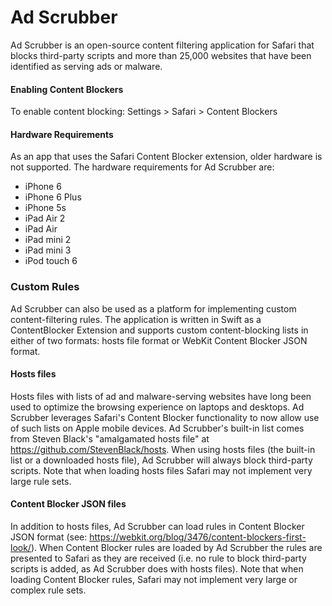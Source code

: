 Ad Scrubber
===========
Ad Scrubber is an open-source content filtering application for Safari that blocks third-party scripts and more than 25,000 websites that have been identified as serving ads or malware.

#### Enabling Content Blockers

To enable content blocking: Settings > Safari > Content Blockers

#### Hardware Requirements

As an app that uses the Safari Content Blocker extension, older hardware is not supported. The hardware requirements for Ad Scrubber are:

- iPhone 6
- iPhone 6 Plus
- iPhone 5s
- iPad Air 2
- iPad Air
- iPad mini 2
- iPad mini 3
- iPod touch 6

### Custom Rules

Ad Scrubber can also be used as a platform for implementing custom content-filtering rules. The application is written in Swift as a ContentBlocker Extension and supports custom content-blocking lists in either of two formats: hosts file format or WebKit Content Blocker JSON format.

#### Hosts files
Hosts files with lists of ad and malware-serving websites have long been used to optimize the browsing experience on laptops and desktops. Ad Scrubber leverages Safari's Content Blocker functionality to now allow use of such lists on Apple mobile devices. Ad Scrubber's built-in list comes from Steven Black's "amalgamated hosts file" at https://github.com/StevenBlack/hosts. When using hosts files (the built-in list or a downloaded hosts file), Ad Scrubber will always block third-party scripts. Note that when loading hosts files Safari may not implement very large rule sets.

#### Content Blocker JSON files
In addition to hosts files, Ad Scrubber can load rules in Content Blocker JSON format (see: https://webkit.org/blog/3476/content-blockers-first-look/). When Content Blocker rules are loaded by Ad Scrubber the rules are presented to Safari as they are received (i.e. no rule to block third-party scripts is added, as Ad Scrubber does with hosts files). Note that when loading Content Blocker rules, Safari may not implement very large or complex rule sets.
